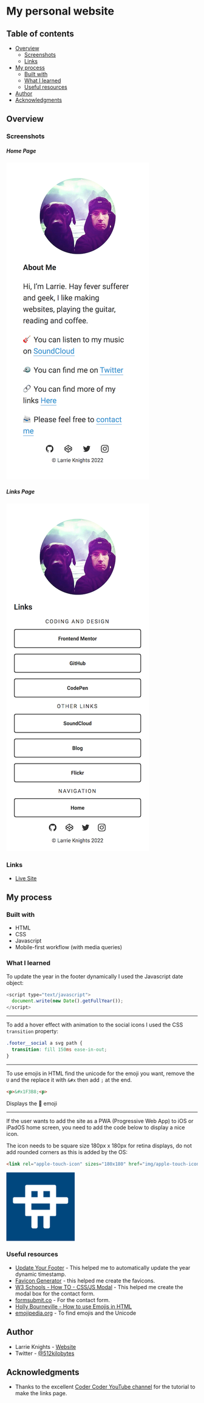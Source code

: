 # My personal website

## Table of contents

- [Overview](#overview)
  - [Screenshots](#screenshots)
  - [Links](#links)
- [My process](#my-process)
  - [Built with](#built-with)
  - [What I learned](#what-i-learned)
  - [Useful resources](#useful-resources)
- [Author](#author)
- [Acknowledgments](#acknowledgments)

## Overview

### Screenshots

##### Home Page
![](home-page-screenshot.png)

##### Links Page
![](links-page-screenshot.png)

### Links

- [Live Site](https://larrieknights.com)

## My process

### Built with

- HTML
- CSS
- Javascript
- Mobile-first workflow (with media queries)

### What I learned

To update the year in the footer dynamically I used the Javascript date object: 

```javascript
<script type="text/javascript">
  document.write(new Date().getFullYear());
</script>
```

---

To add a hover effect with animation to the social icons I used the CSS `transition` property:

```css
.footer__social a svg path {
  transition: fill 150ms ease-in-out;
}
```

---

To use emojis in HTML find the unicode for the emoji you want, remove the `U` and the replace it with `&#x` then add `;` at the end.

```html
<p>&#x1F3B8;<p>
```

Displays the :guitar: emoji

---

If the user wants to add the site as a PWA (Progressive Web App) to iOS or iPadOS home screen, you need to add the code below to display a nice icon.

The icon needs to be square size 180px x 180px for retina displays, do not add rounded corners as this is added by the OS:

```html
<link rel="apple-touch-icon" sizes="180x180" href="img/apple-touch-icon.png">
```
![](img/apple-touch-icon.png)

### Useful resources

- [Update Your Footer](https://updateyourfooter.com/) - This helped me to automatically update the year dynamic timestamp.
- [Favicon Generator](https://realfavicongenerator.net/) - this helped me create the favicons. 
- [W3 Schools - How TO - CSS/JS Modal](https://www.w3schools.com/howto/howto_css_modals.asp) - This helped me create the modal box for the contact form.
- [formsubmit.co](https://formsubmit.co/) - For the contact form.
- [Holly Bourneville - How to use Emojis in HTML](https://hollybourneville.medium.com/how-to-use-emojis-in-html-b3c671e21b92)
- [emojipedia.org](https://emojipedia.org/) - To find emojis and the Unicode

## Author

- Larrie Knights - [Website](https://larrieknights.com)
- Twitter - [@512kilobytes](https://www.twitter.com/512kilobytes)

## Acknowledgments

- Thanks to the excellent [Coder Coder YouTube channel](https://www.youtube.com/c/TheCoderCoder) for the tutorial to make the links page.
